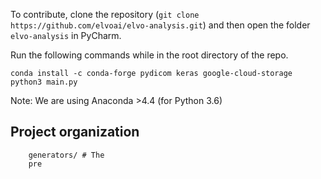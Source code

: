 To contribute, clone the repository
(`git clone https://github.com/elvoai/elvo-analysis.git`)
and then open the folder `elvo-analysis` in PyCharm.


Run the following commands while
in the root directory of the repo.

```
conda install -c conda-forge pydicom keras google-cloud-storage
python3 main.py
```

Note: We are using Anaconda >4.4 (for Python 3.6)

## Project organization

```
    generators/ # The
    pre
```